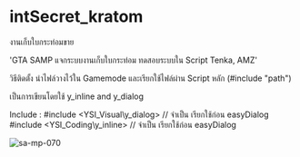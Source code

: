 # intSecret_kratom
งานเก็บใบกระท่อมขาย

'GTA SAMP แจกระบบงานเก็บใบกระท่อม ทดสอบระบบใน Script Tenka, AMZ'

วิธีติดตั้ง นำไฟล์วางไว้ใน Gamemode และเรียกใช้ไฟล์ผ่าน Script หลัก (#include "path")

เป็นการเขียนโดยใช้ y_inline and y_dialog

Include :
#include 	<YSI_Visual\y_dialog> // จำเป็น เรียกใช้ก่อน easyDialog
#include 	<YSI_Coding\y_inline> // จำเป็น เรียกใช้ก่อน easyDialog

![sa-mp-070](https://user-images.githubusercontent.com/84088450/126744603-d6777e8c-85b5-4f56-9818-d4f3ba1fd27a.png)

